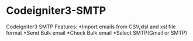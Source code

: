 # Codeigniter3-SMTP
Codeigniter3 SMTP
Features: 
*Import emails from CSV,xlsl and xsl file format
*Send Bulk email
*Check Bulk email
*Select SMTP(Gmail or SMTP)

